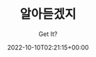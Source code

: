 ---
title: "알아듣겠지"
subtitle: "Get It?"
description: "合作單曲"
icon: "library_music"
weight: 600000000
date: 2022-10-10T02:21:15+00:00
lastmod: 2022-10-10T02:21:15+00:00
draft: false
images: []
---